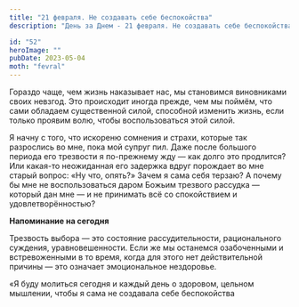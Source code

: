 ```yaml
---
title: "21 февраля. Не создавать себе беспокойства"
description: "День за Днем - 21 февраля. Не создавать себе беспокойства"

id: "52"
heroImage: ""
pubDate: 2023-05-04
moth: "fevral"
---
```


Гораздо чаще, чем жизнь наказывает нас, мы становимся виновниками своих
невзгод. Это происходит иногда прежде, чем мы поймём, что сами обладаем
существенной силой, способной изменить жизнь, если только проявим волю, чтобы
воспользоваться этой силой.

Я начну с того, что искореню сомнения и страхи, которые так разрослись во мне,
пока мой супруг пил. Даже после большого периода его трезвости я по-прежнему
жду — как долго это продлится? Или какая-то неожиданная его задержка вдруг
порождает во мне старый вопрос: «Ну что, опять?» Зачем я сама себя терзаю? А
почему бы мне не воспользоваться даром Божьим трезвого рассудка — который дан
мне — и не принимать всё со спокойствием и удовлетворённостью?

**Напоминание на сегодня**

Трезвость выбора — это состояние рассудительности, рационального суждения,
уравновешенности. Если же мы останемся озабоченными и встревоженными в то
время, когда для этого нет действительной причины — это означает эмоциональное
нездоровье.

«Я буду молиться сегодня и каждый день о здоровом, цельном мышлении, чтобы я
сама не создавала себе беспокойства
